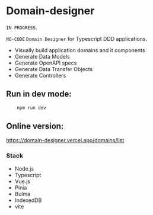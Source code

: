 # Domain-designer

`IN PROGRESS`.

`NO-CODE` `Domain Designer` for Typescript DDD applications.

- Visually build application domains and it components
- Generate Data Models
- Generate OpenAPI specs
- Generate Data Transfer Objects
- Generate Controllers



## Run in dev mode:

```bash
    npm run dev
```


## Online version:

https://domain-designer.vercel.app/domains/list


### Stack

- Node.js
- Typescript
- Vue.js
- Pinia
- Bulma
- IndexedDB
- vite